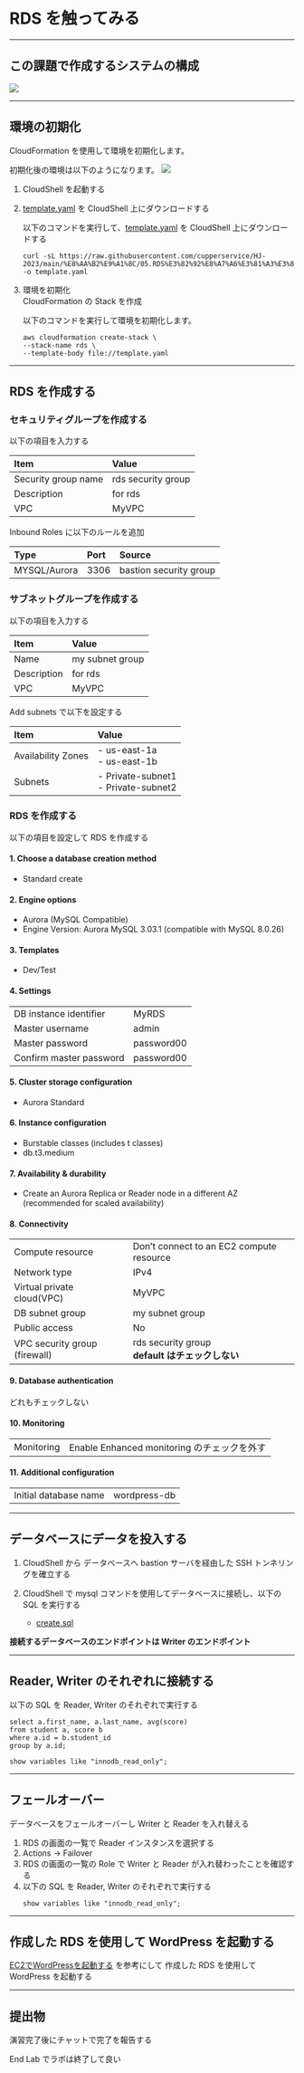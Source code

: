 # RDS を触ってみる

---
## この課題で作成するシステムの構成
![](./img/s2.png)

---
## 環境の初期化
CloudFormation を使用して環境を初期化します。

初期化後の環境は以下のようになります。
![](./img/s1.png)

1. CloudShell を起動する

2. [template.yaml](./cfn/template.yaml) を CloudShell 上にダウンロードする

    以下のコマンドを実行して、[template.yaml](./cfn/template.yaml) を CloudShell 上にダウンロードする
    ```
    curl -sL https://raw.githubusercontent.com/cupperservice/HJ-2023/main/%E8%AA%B2%E9%A1%8C/05.RDS%E3%82%92%E8%A7%A6%E3%81%A3%E3%81%A6%E3%81%BF%E3%82%8B/cfn/template.yaml -o template.yaml
    ```

3. 環境を初期化  
    CloudFormation の Stack を作成

    以下のコマンドを実行して環境を初期化します。
    ```
    aws cloudformation create-stack \
    --stack-name rds \
    --template-body file://template.yaml
    ```

---
## RDS を作成する
### セキュリティグループを作成する
以下の項目を入力する

|Item               | Value            |
|:------------------|:-----------------|
|Security group name|rds security group|
|Description        |for rds           |
|VPC                |MyVPC             |

Inbound Roles に以下のルールを追加

|Type        |Port|Source                |
|:-----------|:---|:---------------------|
|MYSQL/Aurora|3306|bastion security group|

### サブネットグループを作成する
以下の項目を入力する

|Item       | Value         |
|:----------|:--------------|
|Name       |my subnet group|
|Description|for rds        |
|VPC        |MyVPC          |

Add subnets で以下を設定する

|Item              | Value                       |
|:-----------------|:----------------------------|
|Availability Zones|- us-east-1a<br/>- us-east-1b|
|Subnets           |- Private-subnet1<br/>- Private-subnet2|

### RDS を作成する
以下の項目を設定して RDS を作成する

#### 1. Choose a database creation method
* Standard create

#### 2. Engine options
* Aurora (MySQL Compatible)
* Engine Version: Aurora MySQL 3.03.1 (compatible with MySQL 8.0.26)

#### 3. Templates
* Dev/Test

#### 4. Settings
|                       |          |
|:----------------------|:---------|
|DB instance identifier |MyRDS     |
|Master username        |admin     |
|Master password        |password00|
|Confirm master password|password00|

#### 5. Cluster storage configuration
* Aurora Standard

#### 6. Instance configuration
* Burstable classes (includes t classes)
* db.t3.medium

#### 7. Availability & durability
* Create an Aurora Replica or Reader node in a different AZ (recommended for scaled availability)

#### 8. Connectivity
|||
|:-|:-|
|Compute resource|Don’t connect to an EC2 compute resource|
|Network type|IPv4|
|Virtual private cloud(VPC)|MyVPC|
|DB subnet group|my subnet group|
|Public access|No|
|VPC security group (firewall)|rds security group<br/>__default はチェックしない__|

#### 9. Database authentication
どれもチェックしない

#### 10. Monitoring
|||
|:-|:-|
|Monitoring|Enable Enhanced monitoring のチェックを外す|

#### 11. Additional configuration
|||
|:-|:-|
|Initial database name|wordpress-db|

---
## データベースにデータを投入する
1. CloudShell から データベースへ bastion サーバを経由した SSH トンネリングを確立する

2. CloudShell で mysql コマンドを使用してデータベースに接続し、以下の SQL を実行する
    * [create.sql](./sql/create.sql)

__接続するデータベースのエンドポイントは Writer のエンドポイント__

---
## Reader, Writer のそれぞれに接続する
以下の SQL を Reader, Writer のそれぞれで実行する

```
select a.first_name, a.last_name, avg(score)
from student a, score b
where a.id = b.student_id
group by a.id;
```

```
show variables like "innodb_read_only";
```

---
## フェールオーバー
データベースをフェールオーバーし Writer と Reader を入れ替える
1. RDS の画面の一覧で Reader インスタンスを選択する
2. Actions -> Failover 
3. RDS の画面の一覧の Role で Writer と Reader が入れ替わったことを確認する
4. 以下の SQL を Reader, Writer のそれぞれで実行する
    ```
    show variables like "innodb_read_only";
    ```

---
## 作成した RDS を使用して WordPress を起動する
[EC2でWordPressを起動する](../03.EC2でWordPressを起動する/README.md) を参考にして 作成した RDS を使用して WordPress を起動する

---
## 提出物
演習完了後にチャットで完了を報告する

End Lab でラボは終了して良い
